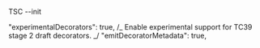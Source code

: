 TSC --init

"experimentalDecorators": true, /_ Enable experimental support for TC39 stage 2 draft decorators. _/
"emitDecoratorMetadata": true,

